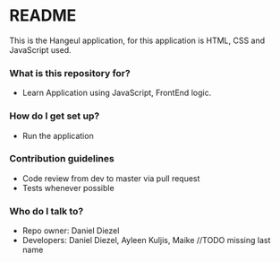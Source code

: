 # README #

This is the Hangeul application, for this application is HTML, CSS and JavaScript used.

### What is this repository for? ###

* Learn Application using JavaScript, FrontEnd logic.

### How do I get set up? ###

* Run the application

### Contribution guidelines ###

* Code review from dev to master via pull request
* Tests whenever possible

### Who do I talk to? ###

* Repo owner: Daniel Diezel
* Developers: Daniel Diezel, Ayleen Kuljis, Maike //TODO missing last name